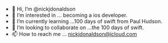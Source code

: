 - 👋 Hi, I’m @nickjdonaldson
- 👀 I’m interested in ... becoming a ios developer. 
- 🌱 I’m currently learning ...100 days of swift from Paul Hudson. 
- 💞️ I’m looking to collaborate on ...the 100 days of swift. 
- 📫 How to reach me ... nickjdonaldson@icloud.com 

<!---
nickjdonaldson/nickjdonaldson is a ✨ special ✨ repository because its `README.md` (this file) appears on your GitHub profile.
You can click the Preview link to take a look at your changes.
--->
